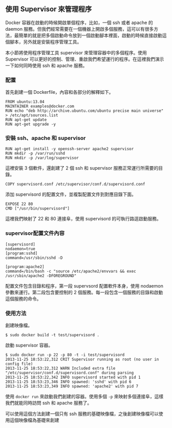 ## 使用 Supervisor 來管理程序
Docker 容器在啟動的時候開啟單個程序，比如，一個 ssh 或者 apache 的 daemon 服務。但我們經常需要在一個機器上開啟多個服務，這可以有很多方法，最簡單的就是把多個啟動命令放到一個啟動腳本裡面，啟動的時候直接啟動這個腳本，另外就是安裝程序管理工具。

本小節將使用程序管理工具 supervisor 來管理容器中的多個程序。使用 Supervisor 可以更好的控制、管理、重啟我們希望運行的程序。在這裡我們演示一下如何同時使用 ssh 和 apache 服務。

### 配置
首先創建一個 Dockerfile，內容和各部分的解釋如下。
```
FROM ubuntu:13.04
MAINTAINER examples@docker.com
RUN echo "deb http://archive.ubuntu.com/ubuntu precise main universe" > /etc/apt/sources.list
RUN apt-get update
RUN apt-get upgrade -y
```

### 安裝 ssh、apache 和 supervisor
```
RUN apt-get install -y openssh-server apache2 supervisor
RUN mkdir -p /var/run/sshd
RUN mkdir -p /var/log/supervisor
```

這裡安裝 3 個軟件，還創建了 2 個 ssh 和 supervisor 服務正常運行所需要的目錄。
```
COPY supervisord.conf /etc/supervisor/conf.d/supervisord.conf
```
添加 supervisord 的配置文件，並複製配置文件到對應目錄下面。

```
EXPOSE 22 80
CMD ["/usr/bin/supervisord"]
```
這裡我們映射了 22 和 80 連接阜，使用 supervisord 的可執行路逕啟動服務。


### supervisor配置文件內容
```
[supervisord]
nodaemon=true
[program:sshd]
command=/usr/sbin/sshd -D

[program:apache2]
command=/bin/bash -c "source /etc/apache2/envvars && exec /usr/sbin/apache2 -DFOREGROUND"
```
配置文件包含目錄和程序，第一段 supervsord 配置軟件本身，使用 nodaemon 參數來運行。第二段包含要控制的 2 個服務。每一段包含一個服務的目錄和啟動這個服務的命令。

### 使用方法
創建映像檔。
```
$ sudo docker build -t test/supervisord .
```
啟動 supervisor 容器。
```
$ sudo docker run -p 22 -p 80 -t -i test/supervisord
2013-11-25 18:53:22,312 CRIT Supervisor running as root (no user in config file)
2013-11-25 18:53:22,312 WARN Included extra file "/etc/supervisor/conf.d/supervisord.conf" during parsing
2013-11-25 18:53:22,342 INFO supervisord started with pid 1
2013-11-25 18:53:23,346 INFO spawned: 'sshd' with pid 6
2013-11-25 18:53:23,349 INFO spawned: 'apache2' with pid 7
```
使用 `docker run` 來啟動我們創建的容器。使用多個 `-p` 來映射多個連接阜，這樣我們就能同時訪問 ssh 和 apache 服務了。

可以使用這個方法創建一個只有 ssh 服務的基礎映像檔，之後創建映像檔可以使用這個映像檔為基礎來創建
